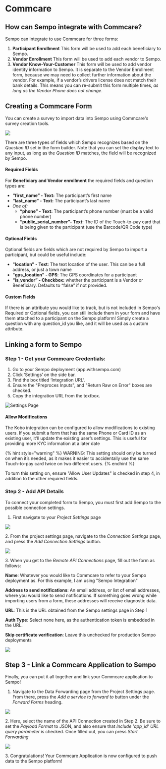 # Commcare

## How can Sempo integrate with Commcare?

Sempo can integrate to use Commcare for three forms:

1. **Participant Enrollment** This form will be used to add each beneficiary to Sempo.&#x20;
2. **Vendor Enrollment** This form will be used to add each vendor to Sempo.&#x20;
3. **Vendor Know-Your-Customer** This form will be used to add vendor identity information to Sempo. It is separate to the Vendor Enrollment form, because we may need to collect further information about the vendor. For example, if a vendor’s drivers license does not match their bank details. This means you can re-submit this form multiple times, _as long as the Vendor Phone does not change_.&#x20;

## Creating a Commcare Form

You can create a survey to import data into Sempo using Commcare's survey creation tools. &#x20;

![](<../.gitbook/assets/image (21).png>)

There are three types of fields which Sempo recognizes based on the _Question ID_ set in the form builder. Note that you can set the display text to any input, as long as the _Question ID_ matches, the field will be recognized by Sempo.

#### Required Fields

For **Beneficiary and Vendor enrollment** the required fields and question types are:

* **“first\_name” - Text:** The participant’s first name
* **“last\_name” - Text:** The participant’s last name
* _One of:_
  * **“phone” - Text:** The participant’s phone number (must be a valid phone number)
  * **“public\_serial\_number”- Text:** The ID of the Touch-to-pay card that is being given to the participant (use the Barcode/QR Code type)

#### Optional Fields

Optional fields are fields which are not required by Sempo to import a participant, but could be useful include: &#x20;

* **"location" - Text**: The text location of the user. This can be a full address, or just a town name
* **"gps\_location" - GPS**: The GPS coordinates for a participant
* **“is\_vendor” - Checkbox:**  whether the participant is a Vendor or Beneficiary. Defaults to “false” if not provided.

#### Custom Fields

If there is an attribute you would like to track, but is not included in Sempo's Required or Optional fields, you can still include them in your form and have them attached to a participant on the Sempo platform! Simply create a question with any question\_id you like, and it will be used as a custom attribute.

## Linking a form to Sempo

### Step 1 - Get your Commcare Credentials:

1. Go to your Sempo deployment (app.withsempo.com)
2. Click ‘Settings’ on the side bar.
3. Find the box titled ‘Integration URL’.&#x20;
4. Ensure the "Preproces Inputs", and "Return Raw on Error" boxes are checked. &#x20;
5. Copy the integration URL from the textbox.

![Settings Page](../.gitbook/assets/settings-page.png)

#### Allow Modifications

The Kobo integration can be configured to allow modifications to existing users. If you submit a form that has the same Phone or Card ID as an existing user, it’ll update the existing user’s settings. This is useful for providing more KYC information at a later date

{% hint style="warning" %}
WARNING: This setting should only be turned on when it’s needed, as it makes it easier to accidentally use the same Touch-to-pay card twice on two different users.
{% endhint %}

To turn this setting on, ensure "Allow User Updates" is checked in step 4, in addition to the other required fields.

### Step 2 - Add API Details

To connect your completed form to Sempo, you must first add Sempo to the possible connection settings.

1. First navigate to your _Project Settings_ page

![](<../.gitbook/assets/image (32).png>)

2\. From the project settings page, navigate to the _Connection Settings_ page, and press the _Add Connection Settings_ button.&#x20;

![](<../.gitbook/assets/image (14).png>)

3\. When you get to the _Remote API Connections_ page, fill out the form as follows:&#x20;

**Name**: Whatever you would like to Commcare to refer to your Sempo deployment as. For this example, I am using "Sempo Integration"

**Address to send notifications**: An email address, or list of email addresses, where you would like to send notifications. If something goes wrong while importing users from a form, these addresses will receive diagnostic data.

**URL**: This is the URL obtained from the Sempo settings page in Step 1

**Auth Type**: Select none here, as the authentication token is embedded in the URL.&#x20;

**Skip certificate verification**: Leave this unchecked for production Sempo deployments

![](<../.gitbook/assets/image (33).png>)

## Step 3 - Link a Commcare Application to Sempo

Finally, you can put it all together and link your Commcare application to Sempo!&#x20;

1. Navigate to the Data Forwarding page from the Project Settings page. From there, press the _Add a service to forward to_ button under the _Forward Forms_ heading.

![](<../.gitbook/assets/image (31).png>)

2\. Here, select the name of the API Connection created in Step 2. Be sure to set the _Payload Format_ to JSON, and also ensure that _Include 'app\_id' URL query parameter_ is checked. Once filled out, you can press _Start Forwarding_

![](<../.gitbook/assets/image (34).png>)

3\. Congratulations! Your Commcare Application is now configured to push data to the Sempo platform!&#x20;
